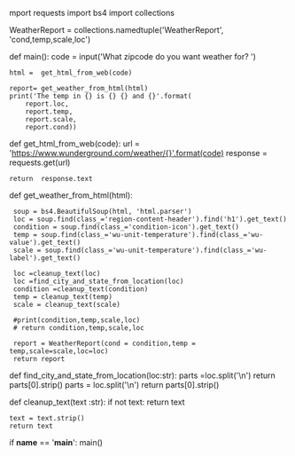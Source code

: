 mport requests
import bs4
import collections


WeatherReport = collections.namedtuple('WeatherReport',
                                       'cond,temp,scale,loc')

def main():
    code = input('What zipcode do you want weather for? ')

    html =  get_html_from_web(code)

    report= get_weather_from_html(html)
    print('The temp in {} is {} {} and {}'.format(
        report.loc,
        report.temp,
        report.scale,
        report.cond))


def get_html_from_web(code):
    url = 'https://www.wunderground.com/weather/{}'.format(code)
    response = requests.get(url)

    return  response.text


def get_weather_from_html(html):

     soup = bs4.BeautifulSoup(html, 'html.parser')
     loc = soup.find(class_='region-content-header').find('h1').get_text()
     condition = soup.find(class_='condition-icon').get_text()
     temp = soup.find(class_='wu-unit-temperature').find(class_='wu-value').get_text()
     scale = soup.find(class_='wu-unit-temperature').find(class_='wu-label').get_text()

     loc =cleanup_text(loc)
     loc =find_city_and_state_from_location(loc)
     condition =cleanup_text(condition)
     temp = cleanup_text(temp)
     scale = cleanup_text(scale)

     #print(condition,temp,scale,loc)
     # return condition,temp,scale,loc

     report = WeatherReport(cond = condition,temp = temp,scale=scale,loc=loc)
     return report


def find_city_and_state_from_location(loc:str):
    parts =loc.split('\n')
    return parts[0].strip()
    parts = loc.split('\n')
    return  parts[0].strip()

def cleanup_text(text :str):
    if not text:
        return text

    text = text.strip()
    return text


if __name__ == '__main__':
    main()
